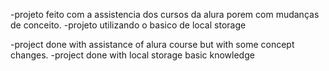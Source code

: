 -projeto feito com a assistencia dos cursos da alura porem com mudanças de conceito.
-projeto utilizando o basico de local storage

-project done with assistance of alura course but with some concept changes.
-project done with local storage basic knowledge
